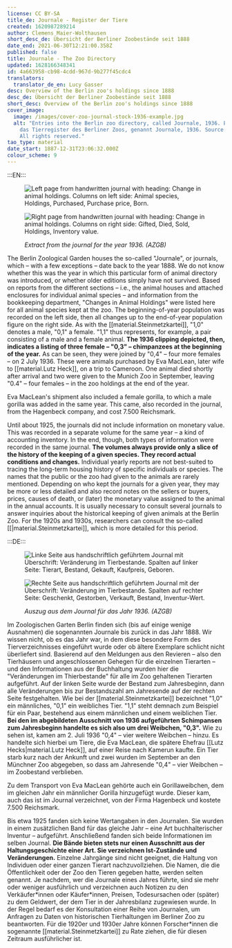 ```yaml
---
license: CC BY-SA
title_de: Journale - Register der Tiere
created: 1620987289214
author: Clemens Maier-Wolthausen
short_desc_de: Übersicht der Berliner Zoobestände seit 1888
date_end: 2021-06-30T12:21:00.358Z
published: false
title: Journale - The Zoo Directory
updated: 1628166348341
id: 4a663958-cb98-4cdd-967d-9b277f45cdc4
translators:
  translator_de_en: Lucy Gasser
desc: Overview of the Berlin zoo's holdings since 1888
desc_de: Übersicht der Berliner Zoobestände seit 1888
short_desc: Overview of the Berlin zoo's holdings since 1888
cover_image:
  image: /images/cover-zoo-journal-stock-1936-example.jpg
  alt: "Entries into the Berlin zoo directory, called Journale, 1936. Eintrag in
    das Tierregister des Berliner Zoos, genannt Journale, 1936. Source: AZGB.
    All rights reserved."
tao_type: material
date_start: 1887-12-31T23:06:32.000Z
colour_scheme: 9
---
```



:::EN:::

<figure>

<div class="series">

![Left page from handwritten journal with heading: Change in animal holdings. Columns on left side: Animal species, Holdings, Purchased, Purchase price, Born.](images/cmw/Journal_1936_l.jpg)

![Right page from handwritten journal with heading: Change in animal holdings. Columns on right side: Gifted, Died, Sold, Holdings, Inventory value. ](images/cmw/Journal_1936_r.jpg)

</div>

<figcaption>

_Extract from the journal for the year 1936. (AZGB)_

</figcaption>

</figure> 

The Berlin Zoological Garden houses the so-called "Journale", or journals, which – with a few exceptions – date back to the year 1888. We do not know whether this was the year in which this particular form of animal directory was introduced, or whether older editions simply have not survived. Based on reports from the different sections – i.e., the animal houses and attached enclosures for individual animal species – and information from the bookkeeping department, "Changes in Animal Holdings" were listed here for all animal species kept at the zoo. The beginning-of-year population was recorded on the left side, then all changes up to the end-of-year population figure on the right side. As with the [[material.Steinmetzkartei]], "1,0" denotes a male, "0,1" a female. "1,1" thus represents, for example, a pair consisting of a male and a female animal. **The 1936 clipping depicted, then, indicates a listing of three female – "0,3" – chimpanzees at the beginning of the year.** As can be seen, they were joined by "0,4" – four more females – on 2 July 1936. These were animals purchased by Eva MacLean, later wife to [[material.Lutz Heck]], on a trip to Cameroon. One animal died shortly after arrival and two were given to the Munich Zoo in September, leaving "0.4" – four females – in the zoo holdings at the end of the year.

Eva MacLean's shipment also included a female gorilla, to which a male gorilla was added in the same year. This came, also recorded in the journal, from the Hagenbeck company, and cost 7.500 Reichsmark.

Until about 1925, the journals did not include information on monetary value. This was recorded in a separate volume for the same year – a kind of accounting inventory. In the end, though, both types of information were recorded in the same journal. **The volumes always provide only a slice of the history of the keeping of a given species. They record actual conditions and changes.** Individual yearly reports are not best-suited to tracing the long-term housing history of specific individuals or species. The names that the public or the zoo had given to the animals are rarely mentioned. Depending on who kept the journals for a given year, they may be more or less detailed and also record notes on the sellers or buyers, prices, causes of death, or (later) the monetary value assigned to the animal in the annual accounts. It is usually necessary to consult several journals to answer inquiries about the historical keeping of given animals at the Berlin Zoo. For the 1920s and 1930s, researchers can consult the so-called [[|material.Steinmetzkartei]], which is more detailed for this period.

:::DE:::

<figure>

<div class="series">

![Linke Seite aus handschriftlich geführtem Journal mit Überschrift: Veränderung im Tierbestande. Spalten auf linker Seite: Tierart, Bestand, Gekauft, Kaufpreis, Geboren.](images/cmw/Journal_1936_l.jpg)

![Rechte Seite aus handschriftlich geführtem Journal mit der Überschrift: Veränderung im Tierbestande. Spalten auf rechter Seite: Geschenkt, Gestorben, Verkauft, Bestand, Inventur-Wert. ](images/cmw/Journal_1936_r.jpg)

</div>

<figcaption>

_Auszug aus dem Journal für das Jahr 1936. (AZGB)_

</figcaption>

</figure>

Im Zoologischen Garten Berlin finden sich (bis auf einige wenige Ausnahmen) die sogenannten Journale bis zurück in das Jahr 1888. Wir wissen nicht, ob es das Jahr war, in dem diese besondere Form des Tierverzeichnisses eingeführt wurde oder ob ältere Exemplare schlicht nicht überliefert sind. Basierend auf den Meldungen aus den Revieren – also den Tierhäusern und angeschlossenen Gehegen für die einzelnen Tierarten – und den Informationen aus der Buchhaltung wurden hier die "Veränderungen im Thierbestande" für alle im Zoo gehaltenen Tierarten aufgeführt. Auf der linken Seite wurde der Bestand zum Jahresbeginn, dann alle Veränderungen bis zur Bestandszahl am Jahresende auf der rechten Seite festgehalten. Wie bei der [[material.Steinmetzkartei]] bezeichnet "1,0" ein männliches, "0,1" ein weibliches Tier. "1,1" steht demnach zum Beispiel für ein Paar, bestehend aus einem männlichen und einem weiblichen Tier. **Bei den im abgebildeten Ausschnitt von 1936 aufgeführten Schimpansen zum Jahresbeginn handelte es sich also um drei Weibchen, "0,3".** Wie zu sehen ist, kamen am 2. Juli 1936 "0,4" – vier weitere Weibchen – hinzu. Es handelte sich hierbei um Tiere, die Eva MacLean, die spätere Ehefrau [[Lutz Hecks|material.Lutz Heck]], auf einer Reise nach Kamerun kaufte. Ein Tier starb kurz nach der Ankunft und zwei wurden im September an den Münchner Zoo abgegeben, so dass am Jahresende "0,4" – vier Weibchen – im Zoobestand verblieben.

Zu dem Transport von Eva MacLean gehörte auch ein Gorillaweibchen, dem im gleichen Jahr ein männlicher Gorilla hinzugefügt wurde. Dieser kam, auch das ist im Journal verzeichnet, von der Firma Hagenbeck und kostete 7.500 Reichsmark.

Bis etwa 1925 fanden sich keine Wertangaben in den Journalen. Sie wurden in einem zusätzlichen Band für das gleiche Jahr – eine Art buchhalterischer Inventur – aufgeführt. Anschließend fanden sich beide Informationen im selben Journal. **Die Bände bieten stets nur einen Ausschnitt aus der Haltungsgeschichte einer Art. Sie verzeichnen Ist-Zustände und Veränderungen.** Einzelne Jahrgänge sind nicht geeignet, die Haltung von Individuen oder einer ganzen Tierart nachzuvollziehen. Die Namen, die die Öffentlichkeit oder der Zoo den Tieren gegeben hatte, werden selten genannt. Je nachdem, wer die Journale eines Jahres führte, sind sie mehr oder weniger ausführlich und verzeichnen auch Notizen zu den Verkäufer\*innen oder Käufer\*innen, Preisen, Todesursachen oder (später) zu dem Geldwert, der dem Tier in der Jahresbilanz zugewiesen wurde. In der Regel bedarf es der Konsultation einer Reihe von Journalen, um Anfragen zu Daten von historischen Tierhaltungen im Berliner Zoo zu beantworten. Für die 1920er und 1930er Jahre können Forscher\*innen die sogenannte [[material.Steinmetzkartei]] zu Rate ziehen, die für diesen Zeitraum ausführlicher ist.
